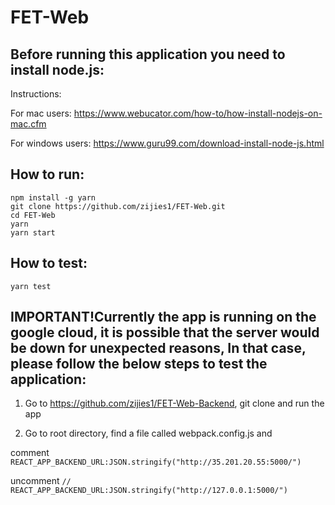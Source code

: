 # FET-Web
## Before running this application you need to install node.js:

Instructions:

For mac users: https://www.webucator.com/how-to/how-install-nodejs-on-mac.cfm

For windows users: https://www.guru99.com/download-install-node-js.html

## How to run:

```
npm install -g yarn
git clone https://github.com/zijies1/FET-Web.git
cd FET-Web
yarn
yarn start
```

## How to test:

```
yarn test
```

## IMPORTANT!Currently the app is running on the google cloud, it is possible that the server would be down for unexpected reasons, In that case, please follow the below steps to test the application:

1. Go to https://github.com/zijies1/FET-Web-Backend, git clone and run the app

2. Go to root directory, find a file called webpack.config.js and 

comment ```REACT_APP_BACKEND_URL:JSON.stringify("http://35.201.20.55:5000/")```

uncomment ```// REACT_APP_BACKEND_URL:JSON.stringify("http://127.0.0.1:5000/")```
